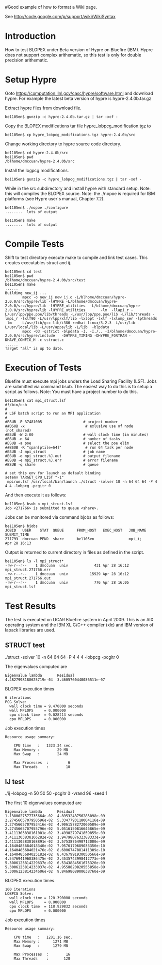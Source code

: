 #Good example of how to format a Wiki page.

See http://code.google.com/p/support/wiki/WikiSyntax




# Introduction #

How to test BLOPEX under Beta version of Hypre on Bluefire (IBM).  Hypre does not support complex arithematic, so this test is only for double precision arithematic.
# Setup Hypre #

Goto https://computation.llnl.gov/casc/hypre/software.html and download hypre.
For example the latest beta version of hypre is hypre-2.4.0b.tar.gz

Extract hypre files from download file.
```
be1105en$ gunzip -c hypre-2.4.0b.tar.gz | tar -xof -
```
Copy the BLOPEX modifications tar file hypre\_lobpcg\_modification.tgz to
```
be1105en$ cp hypre_lobpcg_modifications.tgz hypre-2.4.0b/src
```
Change working directory to hypre source code directory.
```
be1105en$ cd hypre-2.4.0b/src
be1105en$ pwd
/blhome/dmccuan/hypre-2.4.0b/src
```
Install the logpcg modifications.
```
be1105en$ gunzip -c hypre_lobpcg_modifications.tgz | tar -xof -
```
While in the src subdirectory and install hypre with standard setup.
Note: this will compiles the BLOPEX source.
Note: the ./nopoe is required for IBM platforms (see Hypre user's manual, Chapter 7.2).
```
be1105en$ ./nopoe ./configure
........  lots of output

be1105en$ make
........  lots of output
```

# Compile Tests #
Shift to test directory execute make to compile and link test cases.
This creates executables struct and ij.
```
be1105en$ cd test
be1105en$ pwd
/blhome/dmccuan/hypre-2.4.0b/src/test
be1105en$ make
......
Building new_ij ...
        mpcc -o new_ij new_ij.o -L/blhome/dmccuan/hypre-2.0.0/src/hypre/lib -lHYPRE -L/blhome/dmccuan/hypre-2.0.0/src/hypre/lib -lHYPRE_utilities  -L/blhome/dmccuan/hypre-2.0.0/src/hypre/lib -lHYPRE_utilities       -lm  -llapi_r -L/usr/lpp/ppe.poe/lib/threads -L/usr/lpp/ppe.poe/lib -L/lib/threads -lmpi_r -lxlf90 -L/usr/lpp/xlf/lib -lxlopt -lxlf -lxlomp_ser -lpthreads -lm    -L/usr/lib/gcc-lib/i386-redhat-linux/3.2.3 -L/usr/lib -L/usr/local/lib -L/usr/apps/lib -L/lib  -blpdata
        mpcc -O3 -qstrict -blpdata -I. -I./.. -I/blhome/dmccuan/hypre-2.0.0/src/hypre/include   -DHYPRE_TIMING -DHYPRE_FORTRAN -DHAVE_CONFIG_H -c sstruct.c 
......
Target "all" is up to date.
```
# Execution of Tests #
Bluefire must execute mpi jobs unders the Load Sharing Facility (LSF).
Jobs are submitted via command bsub.  The easiest way to do this is to setup a script as follows.
Note: You must have a project number to do this.
```
be1105en$ cat mpi_struct.lsf
#!/bin/csh
#
# LSF batch script to run an MPI application
#
#BSUB -P 37481005                   # project number
##BSUB -x                            # exlusive use of node (not_shared)
#BSUB -W 2:00                       # wall clock time (in minutes)
#BSUB -n 64                         # number of tasks
#BSUB -a poe                        # select the poe elim
##BSUB -R "span[ptile=64]"           # run 64 task per node
#BSUB -J mpi_struct                 # job name
#BSUB -o mpi_struct.%J.out          # output filename
#BSUB -e mpi_struct.%J.err          # error filename 
#BSUB -q share                      # queue

# set this env for launch as default binding
setenv TARGET_CPU_LIST "-1"
 mpirun.lsf /usr/local/bin/launch ./struct -solver 10 -n 64 64 64 -P 4 4 4 -lobpcg -pcgitr 0
```
And then execute it as follows:
```
be1105en$ bsub < mpi_struct.lsf
Job <271766> is submitted to queue <share>.
```
Jobs can be monitored via command bjobs as follows:
```
be1105en$ bjobs
JOBID   USER    STAT  QUEUE      FROM_HOST   EXEC_HOST   JOB_NAME   SUBMIT_TIME
271793  dmccuan PEND  share      be1105en                mpi_ij     Apr 28 16:13
```
Output is returned to current directory in files as defined in the script.
```
be1105en$ ls -l mpi_struct*
-rw-r--r--    1 dmccuan  univ            431 Apr 28 16:12 mpi_struct.271766.err
-rw-r--r--    1 dmccuan  univ          15929 Apr 28 16:12 mpi_struct.271766.out
-rw-r--r--    1 dmccuan  univ            776 Apr 28 16:05 mpi_struct.lsf
```

# Test Results #

The test is executed on UCAR Bluefire system in April 2009.  This is an AIX operating system and the IBM XL C/C++ compiler (xlc) and IBM version of lapack libraries are used.

## STRUCT test ##

./struct -solver 10 -n 64 64 64 -P 4 4 4 -lobpcg -pcgitr 0

The eigenvalues computed are
```
Eigenvalue lambda       Residual              
4.4827998188625719e-04  3.4605760440036511e-07
```

BLOPEX execution times
```
6 iterations
PCG Solve:
  wall clock time = 9.470000 seconds
  wall MFLOPS     = 0.000000
  cpu clock time  = 9.028213 seconds
  cpu MFLOPS      = 0.000000
```

Job execution times
```
Resource usage summary:

    CPU time   :   1323.34 sec.
    Max Memory :        29 MB
    Max Swap   :        24 MB

    Max Processes  :         6
    Max Threads    :        10
```

## IJ test ##

./ij -lobpcg -n 50 50 50 -pcgitr 0 -vrand 96 -seed 1

The first 10 eigenvalues computed are

```
Eigenvalue lambda       Residual              
1.1380027577735664e-02  4.8953248756283098e-09
2.2745665707950596e-02  5.3347793118004116e-09
2.2745665707953416e-02  4.9061578272060589e-09
2.2745665707955796e-02  5.0516150816646865e-09
3.4111303838161001e-02  3.4990279741859855e-09
3.4111303838166282e-02  1.9479807632388333e-09
3.4111303838168891e-02  3.5753876490713000e-09
4.1640485684018340e-02  7.9576179689033350e-10
4.1640485684021476e-02  8.6006747881411309e-10
4.1640485684025182e-02  8.4367991930050566e-09
4.5476941968386475e-02  2.4535743998412773e-09
5.3006123814229637e-02  6.5343884561675320e-09
5.3006123814233037e-02  4.9558820820555858e-09
5.3006123814234606e-02  9.8469808900638760e-09
```

BLOPEX execution times
```
100 iterations
LOBPCG Solve:
  wall clock time = 120.390000 seconds
  wall MFLOPS     = 0.000000
  cpu clock time  = 118.929832 seconds
  cpu MFLOPS      = 0.000000
```

Job execution times
```
Resource usage summary:

    CPU time   :   1201.16 sec.
    Max Memory :      1271 MB
    Max Swap   :      1279 MB

    Max Processes  :        16
    Max Threads    :       120
```
